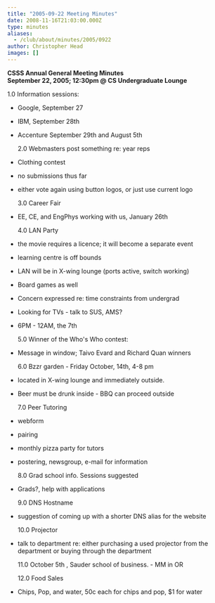 ```yaml
---
title: "2005-09-22 Meeting Minutes"
date: 2008-11-16T21:03:00.000Z
type: minutes
aliases:
  - /club/about/minutes/2005/0922
author: Christopher Head
images: []
---
```


**CSSS Annual General Meeting Minutes  
September 22, 2005; 12:30pm @ CS Undergraduate Lounge**

1.0 Information sessions:

*   Google, September 27
*   IBM, September 28th
*   Accenture September 29th and August 5th
    
    2.0 Webmasters post something re: year reps
    
*   Clothing contest
*   no submissions thus far
*   either vote again using button logos, or just use current logo
    
    3.0 Career Fair
    
*   EE, CE, and EngPhys working with us, January 26th
    
    4.0 LAN Party
    
*   the movie requires a licence; it will become a separate event
*   learning centre is off bounds
*   LAN will be in X-wing lounge (ports active, switch working)
*   Board games as well
*   Concern expressed re: time constraints from undergrad
*   Looking for TVs - talk to SUS, AMS?
*   6PM - 12AM, the 7th
    
    5.0 Winner of the Who's Who contest:
    
*   Message in window; Taivo Evard and Richard Quan winners
    
    6.0 Bzzr garden - Friday October, 14th, 4-8 pm
    
*   located in X-wing lounge and immediately outside.
*   Beer must be drunk inside - BBQ can proceed outside
    
    7.0 Peer Tutoring
    
*   webform
*   pairing
*   monthly pizza party for tutors
*   postering, newsgroup, e-mail for information
    
    8.0 Grad school info. Sessions suggested
    
*   Grads?, help with applications
    
    9.0 DNS Hostname
    
*   suggestion of coming up with a shorter DNS alias for the website
    
    10.0 Projector
    
*   talk to department re: either purchasing a used projector from the department or buying through the department
    
    11.0 October 5th , Sauder school of business. - MM in OR
    
    12.0 Food Sales
    
*   Chips, Pop, and water, 50c each for chips and pop, $1 for water
